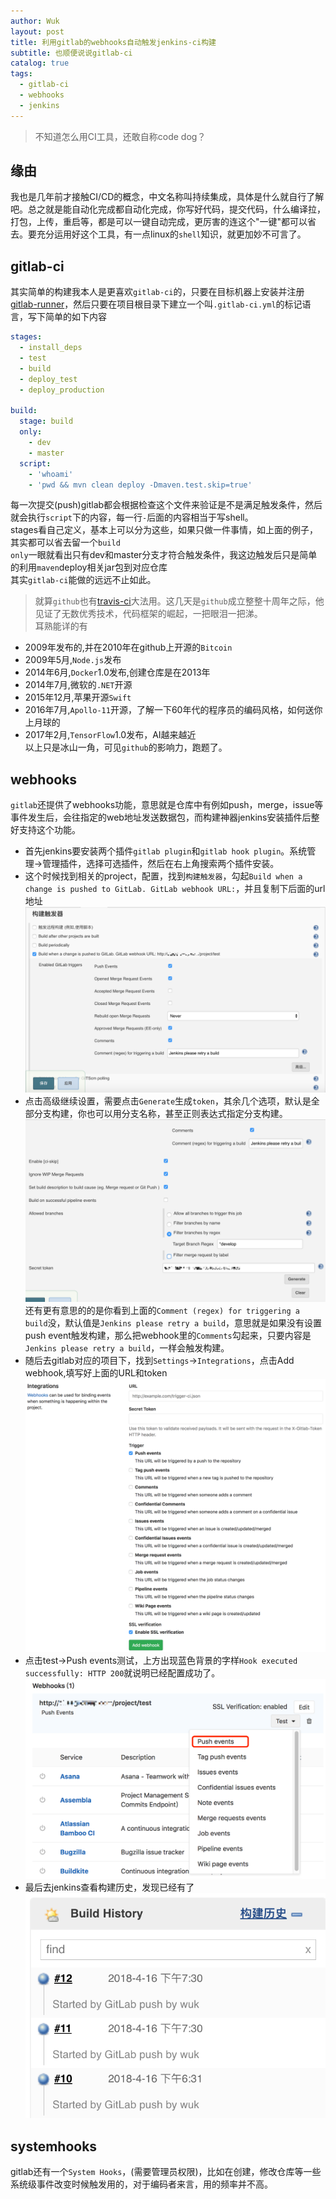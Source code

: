 ```yaml
---
author: Wuk
layout: post
title: 利用gitlab的webhooks自动触发jenkins-ci构建
subtitle: 也顺便说说gitlab-ci
catalog: true
tags:
  - gitlab-ci
  - webhooks
  - jenkins
---
```


> 不知道怎么用CI工具，还敢自称code dog？


## 缘由
我也是几年前才接触CI/CD的概念，中文名称叫持续集成，具体是什么就自行了解吧。总之就是能自动化完成都自动化完成，你写好代码，提交代码，什么编译拉，打包，上传，重启等，都是可以一键自动完成，更厉害的连这个"一键"都可以省去。要充分运用好这个工具，有一点linux的`shell`知识，就更加妙不可言了。

## gitlab-ci
其实简单的构建我本人是更喜欢`gitlab-ci`的，只要在目标机器上安装并注册[gitlab-runner](https://docs.gitlab.com/runner/)，然后只要在项目根目录下建立一个叫`.gitlab-ci.yml`的标记语言，写下简单的如下内容
```yaml
stages:
  - install_deps
  - test
  - build
  - deploy_test
  - deploy_production
    
build:
  stage: build
  only:
    - dev
    - master
  script:
    - 'whoami'
    - 'pwd && mvn clean deploy -Dmaven.test.skip=true'
```
每一次提交(push)gitlab都会根据检查这个文件来验证是不是满足触发条件，然后就会执行`script`下的内容，每一行`-`后面的内容相当于写shell。    
stages看自己定义，基本上可以分为这些，如果只做一件事情，如上面的例子，其实都可以省去留一个`build`    
`only`一眼就看出只有dev和master分支才符合触发条件，我这边触发后只是简单的利用`maven`deploy相关jar包到对应仓库    
其实`gitlab-ci`能做的远远不止如此。    
> 就算`github`也有[travis-ci](https://www.travis-ci.org)大法用。这几天是`github`成立整整十周年之际，他见证了无数优秀技术，代码框架的崛起，一把眼泪一把涕。    
耳熟能详的有    
- 2009年发布的,并在2010年在github上开源的`Bitcoin`
- 2009年5月,`Node.js`发布
- 2014年6月,`Docker`1.0发布,创建仓库是在2013年
- 2014年7月,微软的`.NET`开源
- 2015年12月,苹果开源`Swift`
- 2016年7月,`Apollo-11`开源，了解一下60年代的程序员的编码风格，如何送你上月球的
- 2017年2月,`TensorFlow`1.0发布，AI越来越近    
以上只是冰山一角，可见`github`的影响力，跑题了。

## webhooks
`gitlab`还提供了webhooks功能，意思就是仓库中有例如push，merge，issue等事件发生后，会往指定的web地址发送数据包，而构建神器jenkins安装插件后整好支持这个功能。
- 首先jenkins要安装两个插件`gitlab plugin`和`gitlab hook plugin`。系统管理->管理插件，选择可选插件，然后在右上角搜索两个插件安装。
- 这个时候找到相关的project，配置，找到`构建触发器`，勾起`Build when a change is pushed to GitLab. GitLab webhook URL:`，并且复制下后面的url地址    
![img](/img/in-post/gitlab-hooks-with-jenkins/QQ20180416-190214@2x.png)
- 点击高级继续设置，需要点击`Generate`生成`token`，其余几个选项，默认是全部分支构建，你也可以用分支名称，甚至正则表达式指定分支构建。    
![img](/img/in-post/gitlab-hooks-with-jenkins/QQ20180416-192326@2x.png)    
还有更有意思的的是你看到上面的`Comment (regex) for triggering a build`没，默认值是`Jenkins please retry a build`，意思就是如果没有设置push event触发构建，那么把webhook里的`Comments`勾起来，只要内容是`Jenkins please retry a build`，一样会触发构建。
- 随后去gitlab对应的项目下，找到`Settings`->`Integrations`，点击Add webhook,填写好上面的URL和token        
![img](/img/in-post/gitlab-hooks-with-jenkins/QQ20180416-191450@2x.png)
- 点击test->Push events测试，上方出现蓝色背景的字样`Hook executed successfully: HTTP 200`就说明已经配置成功了。    
![img](/img/in-post/gitlab-hooks-with-jenkins/QQ20180416-191751@2x.png)
- 最后去jenkins查看构建历史，发现已经有了    
![img](/img/in-post/gitlab-hooks-with-jenkins/QQ20180416-193249@2x.png)

## systemhooks
gitlab还有一个`System Hooks`，(需要管理员权限)，比如在创建，修改仓库等一些系统级事件改变时候触发用的，对于编码者来言，用的频率并不高。
